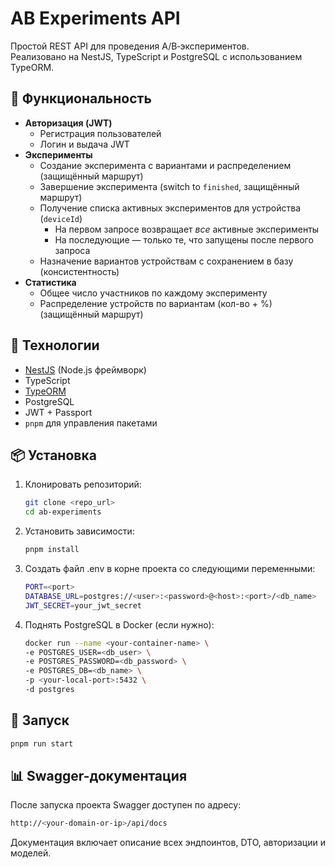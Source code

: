 # AB Experiments API

Простой REST API для проведения A/B‑экспериментов.  
Реализовано на NestJS, TypeScript и PostgreSQL с использованием TypeORM.

## 🚀 Функциональность

- **Авторизация (JWT)**
  - Регистрация пользователей
  - Логин и выдача JWT
- **Эксперименты**
  - Создание эксперимента с вариантами и распределением (защищённый маршрут)
  - Завершение эксперимента (switch to `finished`, защищённый маршрут)
  - Получение списка активных экспериментов для устройства (`deviceId`)
    - На первом запросе возвращает _все_ активные эксперименты
    - На последующие — только те, что запущены после первого запроса
  - Назначение вариантов устройствам с сохранением в базу (консистентность)
- **Статистика**
  - Общее число участников по каждому эксперименту
  - Распределение устройств по вариантам (кол-во + %) (защищённый маршрут)

## 🧰 Технологии

- [NestJS](https://nestjs.com/) (Node.js фреймворк)
- TypeScript
- [TypeORM](https://typeorm.io/)
- PostgreSQL
- JWT + Passport
- `pnpm` для управления пакетами

## 📦 Установка

1. Клонировать репозиторий:
   ```bash
   git clone <repo_url>
   cd ab-experiments
   ```

2. Установить зависимости:
   ```bash
   pnpm install
   ```

3. Создать файл .env в корне проекта со следующими переменными:
   ```bash
   PORT=<port>
   DATABASE_URL=postgres://<user>:<password>@<host>:<port>/<db_name>
   JWT_SECRET=your_jwt_secret
   ```

4. Поднять PostgreSQL в Docker (если нужно):
   ```bash
   docker run --name <your-container-name> \
   -e POSTGRES_USER=<db_user> \
   -e POSTGRES_PASSWORD=<db_password> \
   -e POSTGRES_DB=<db_name> \
   -p <your-local-port>:5432 \
   -d postgres
   ```

## 🚀 Запуск
   
   ```bash
   pnpm run start
   ```

## 📊 Swagger-документация

После запуска проекта Swagger доступен по адресу:

   ```bash
   http://<your-domain-or-ip>/api/docs
   ```
Документация включает описание всех эндпоинтов, DTO, авторизации и моделей.